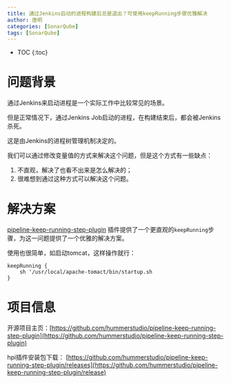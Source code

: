```yaml
---
title: 通过Jenkins启动的进程构建后总是退出？可使用keepRunning步骤优雅解决
author: 唐明
categories: [SonarQube]
tags: [SonarQube]
---
```

* TOC
{:toc}

# 问题背景

通过Jenkins来启动进程是一个实际工作中比较常见的场景。

但是正常情况下，通过Jenkins Job启动的进程，在构建结束后，都会被Jenkins杀死。

<!--以上为摘要内容-->

这是由Jenkins的进程树管理机制决定的。

我们可以通过修改变量值的方式来解决这个问题，但是这个方式有一些缺点：

1. 不直观，解决了也看不出来是怎么解决的；
1. 很难想到通过这种方式可以解决这个问题。


# 解决方案

[pipeline-keep-running-step-plugin](https://github.com/hummerstudio/pipeline-keep-running-step-plugin) 插件提供了一个更直观的`keepRunning`步骤，为这一问题提供了一个优雅的解决方案。

使用也很简单，如启动tomcat，这样操作就行：

```
keepRunning {
    sh '/usr/local/apache-tomact/bin/startup.sh
}
```

# 项目信息

开源项目主页：[https://github.com/hummerstudio/pipeline-keep-running-step-plugin](https://github.com/hummerstudio/pipeline-keep-running-step-plugin)

hpi插件安装包下载： [https://github.com/hummerstudio/pipeline-keep-running-step-plugin/releases](https://github.com/hummerstudio/pipeline-keep-running-step-plugin/release)